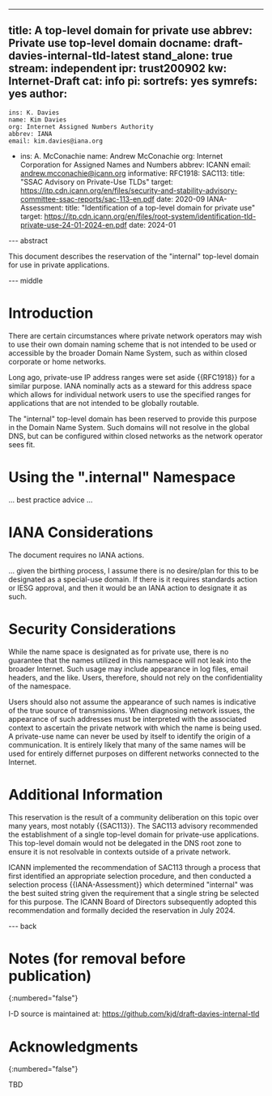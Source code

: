 ---
title: A top-level domain for private use
abbrev: Private use top-level domain
docname: draft-davies-internal-tld-latest
stand_alone: true
stream: independent
ipr: trust200902
kw: Internet-Draft
cat: info 
pi:
  sortrefs: yes
  symrefs: yes
author:
  -
    ins: K. Davies
    name: Kim Davies
    org: Internet Assigned Numbers Authority
    abbrev: IANA
    email: kim.davies@iana.org
  -
    ins: A. McConachie
    name: Andrew McConachie
    org: Internet Corporation for Assigned Names and Numbers
    abbrev: ICANN
    email: andrew.mcconachie@icann.org
informative:
  RFC1918:
  SAC113:
    title: "SSAC Advisory on Private-Use TLDs"
    target: https://itp.cdn.icann.org/en/files/security-and-stability-advisory-committee-ssac-reports/sac-113-en.pdf
    date: 2020-09
  IANA-Assessment:
    title: "Identification of a top-level domain for private use"
    target: https://itp.cdn.icann.org/en/files/root-system/identification-tld-private-use-24-01-2024-en.pdf
    date: 2024-01

--- abstract

This document describes the reservation of the "internal" top-level domain for
use in private applications.

--- middle

# Introduction

There are certain circumstances where private network operators may wish to use
their own domain naming scheme that is not intended to be used or accessible by
the broader Domain Name System, such as within closed corporate or home networks. 

Long ago, private-use IP address ranges were set aside {{RFC1918}} for
a similar purpose. IANA nominally acts as a steward for this address space
which allows for individual network users to use the specified ranges for
applications that are not intended to be globally routable.

The "internal" top-level domain has been reserved to provide this purpose in
the Domain Name System. Such domains will not resolve in the global DNS, but
can be configured within closed networks as the network operator sees fit.

# Using the ".internal" Namespace

... best practice advice ...

# IANA Considerations

The document requires no IANA actions.

... given the birthing process, I assume there is no desire/plan for
this to be designated as a special-use domain. If there is it requires
standards action or IESG approval, and then it would be an IANA action
to designate it as such.

# Security Considerations

While the name space is designated as for private use, there is no
guarantee that the names utilized in this namespace will not leak into
the broader Internet. Such usage may include appearance in log files,
email headers, and the like. Users, therefore, should not rely on the
confidentiality of the namespace.

Users should also not assume the appearance of such names is indicative of
the true source of transmissions. When diagnosing network issues, the
appearance of such addresses must be interpreted with the associated
context to ascertain the private network with which the name is being used.
A private-use name can never be used by itself to identify the origin of
a communication. It is entirely likely that many of the same names will be
used for entirely differnet purposes on different networks connected to
the Internet.

# Additional Information

This reservation is the result of a community deliberation on this topic
over many years, most notably {{SAC113}}. The SAC113 advisory recommended
the establishment of a single top-level domain for private-use applications.
This top-level domain would not be delegated in the DNS root zone to ensure
it is not resolvable in contexts outside of a private network.

ICANN implemented the recommendation of SAC113 through a process that first
identified an appropriate selection procedure, and then conducted a 
selection process {{IANA-Assessment}} which determined "internal" was the
best suited string given the requirement that a single string be selected for
this purpose. The ICANN Board of Directors subsequently adopted this
recommendation and formally decided the reservation in July 2024.

--- back

# Notes (for removal before publication)
{:numbered="false"}

I-D source is maintained at: https://github.com/kjd/draft-davies-internal-tld

# Acknowledgments
{:numbered="false"}

TBD

